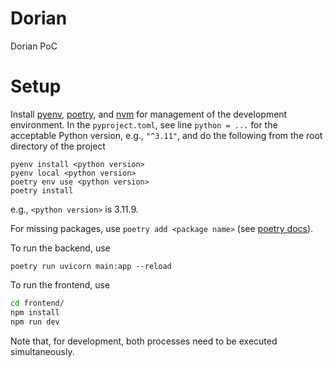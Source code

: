 
# Dorian
Dorian PoC

# Setup

Install [pyenv](https://github.com/pyenv/pyenv), [poetry](https://python-poetry.org/), and [nvm](https://github.com/nvm-sh/nvm) for management of the development environment. In the `pyproject.toml`, see line `python = ...` for the acceptable Python version, e.g., `"^3.11"`, and do the following from the root directory of the project 
```
pyenv install <python version>
pyenv local <python version>
poetry env use <python version>
poetry install
```
e.g., `<python version>` is 3.11.9.

For missing packages, use `poetry add <package name>` (see [poetry docs](https://python-poetry.org/)).

To run the backend, use 
```
poetry run uvicorn main:app --reload
```

To run the frontend, use 

```bash
cd frontend/
npm install
npm run dev
```

Note that, for development, both processes need to be executed simultaneously.
